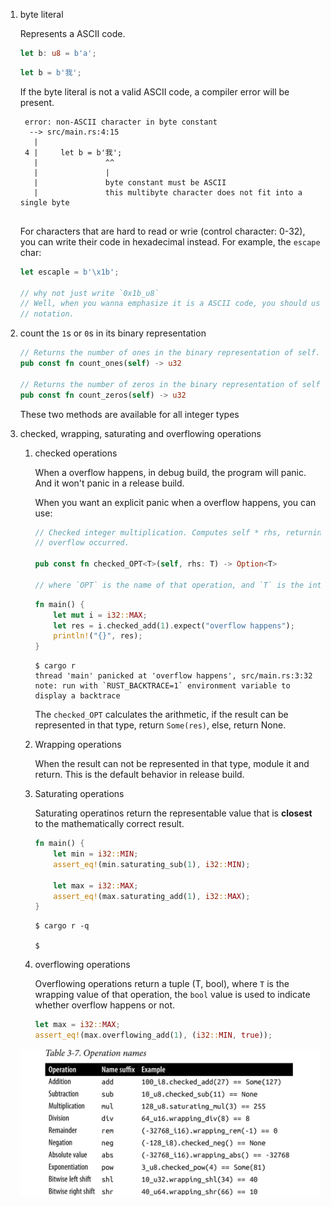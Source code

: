 1. byte literal

   Represents a ASCII code.
   
   ```rust
   let b: u8 = b'a';
   ```

   ```rust
   let b = b'我';
   ```
   If the byte literal is not a valid ASCII code, a compiler error will be present.

   ```
    error: non-ASCII character in byte constant
     --> src/main.rs:4:15
      |
    4 |     let b = b'我';
      |               ^^
      |               |
      |               byte constant must be ASCII
      |               this multibyte character does not fit into a single byte
    
   ```

   For characters that are hard to read or wrie (control character: 0-32), you 
   can write their code in hexadecimal instead. For example, the `escape` char:

   ```rust
   let escaple = b'\x1b';

   // why not just write `0x1b_u8`
   // Well, when you wanna emphasize it is a ASCII code, you should use this 
   // notation.
   ```


2. count the `1`s or `0`s in its binary representation

   ```rust
   // Returns the number of ones in the binary representation of self.
   pub const fn count_ones(self) -> u32

   // Returns the number of zeros in the binary representation of self.
   pub const fn count_zeros(self) -> u32
   ```

   These two methods are available for all integer types

3. checked, wrapping, saturating and overflowing operations

   1. checked operations

      When a overflow happens, in debug build, the program will panic. And it won't 
      panic in a release build.
   
      When you want an explicit panic when a overflow happens, you can use:
   
      ```rust
      // Checked integer multiplication. Computes self * rhs, returning None if 
      // overflow occurred.
   
      pub const fn checked_OPT<T>(self, rhs: T) -> Option<T>
   
      // where `OPT` is the name of that operation, and `T` is the integer type.
      ```
   
      ```rust
      fn main() {
          let mut i = i32::MAX;
          let res = i.checked_add(1).expect("overflow happens");
          println!("{}", res);
      }
      ```
   
      ```shell
      $ cargo r
      thread 'main' panicked at 'overflow happens', src/main.rs:3:32
      note: run with `RUST_BACKTRACE=1` environment variable to display a backtrace
      ```
   
      The `checked_OPT` calculates the arithmetic, if the result can be 
      represented in that type, return `Some(res)`, else, return None.

   2. Wrapping operations

      When the result can not be represented in that type, module it and return.
      This is the default behavior in release build.

   3. Saturating operations

      Saturating operatinos return the representable value that is **closest** to the
      mathematically correct result.
   
      ```rust
      fn main() {
          let min = i32::MIN;
          assert_eq!(min.saturating_sub(1), i32::MIN);
      
          let max = i32::MAX;
          assert_eq!(max.saturating_add(1), i32::MAX);
      }
      ```
   
      ```shell
      $ cargo r -q
      
      $
      ```

   4. overflowing operations

      Overflowing operations return a tuple (T, bool), where `T` is the wrapping
      value of that operation, the `bool` value is used to indicate whether overflow
      happens or not.
   
      ```rust
      let max = i32::MAX;
      assert_eq!(max.overflowing_add(1), (i32::MIN, true));
      ```

   ![available operations](https://github.com/SteveLauC/pic/blob/main/photo_2022-09-22_17-29-21.jpg)


